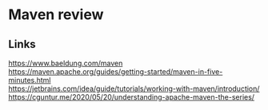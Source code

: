 # Maven review

## Links
https://www.baeldung.com/maven  
https://maven.apache.org/guides/getting-started/maven-in-five-minutes.html  
https://jetbrains.com/idea/guide/tutorials/working-with-maven/introduction/  
https://cguntur.me/2020/05/20/understanding-apache-maven-the-series/

